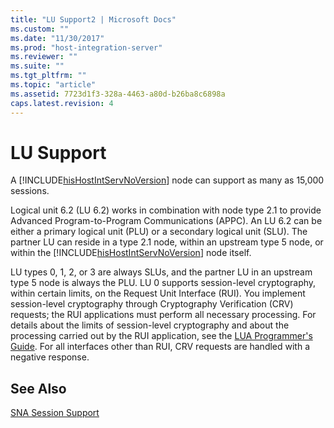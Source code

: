 ```yaml
---
title: "LU Support2 | Microsoft Docs"
ms.custom: ""
ms.date: "11/30/2017"
ms.prod: "host-integration-server"
ms.reviewer: ""
ms.suite: ""
ms.tgt_pltfrm: ""
ms.topic: "article"
ms.assetid: 7723d1f3-328a-4463-a80d-b26ba8c6898a
caps.latest.revision: 4
---
```

# LU Support
A [!INCLUDE[hisHostIntServNoVersion](../includes/hishostintservnoversion-md.md)] node can support as many as 15,000 sessions.  
  
 Logical unit 6.2 (LU 6.2) works in combination with node type 2.1 to provide Advanced Program-to-Program Communications (APPC). An LU 6.2 can be either a primary logical unit (PLU) or a secondary logical unit (SLU). The partner LU can reside in a type 2.1 node, within an upstream type 5 node, or within the [!INCLUDE[hisHostIntServNoVersion](../includes/hishostintservnoversion-md.md)] node itself.  
  
 LU types 0, 1, 2, or 3 are always SLUs, and the partner LU in an upstream type 5 node is always the PLU. LU 0 supports session-level cryptography, within certain limits, on the Request Unit Interface (RUI). You implement session-level cryptography through Cryptography Verification (CRV) requests; the RUI applications must perform all necessary processing. For details about the limits of session-level cryptography and about the processing carried out by the RUI application, see the [LUA Programmer's Guide](../core/lua-programmer-s-guide2.md). For all interfaces other than RUI, CRV requests are handled with a negative response.  
  
## See Also  
 [SNA Session Support](../core/sna-session-support1.md)